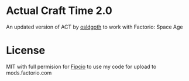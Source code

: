 # Actual Craft Time 2.0
An updated version of ACT by [osldgoth](https://github.com/osldgoth) to work with Factorio: Space Age

# License
MIT with full permision for [Fipcio](https://github.com/Fipcio112) to use my code for upload to mods.factorio.com
